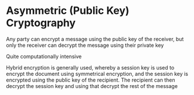 # Asymmetric (Public Key) Cryptography

Any party can encrypt a message using the public key of the receiver, but only
the receiver can decrypt the message using their private key

Quite computationally intensive

Hybrid encryption is generally used, whereby a session key is used to encrypt
the document using symmetrical encryption, and the session key is encrypted
using the public key of the recipient. The recipient can then decrypt the
session key and using that decrypt the rest of the message
